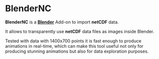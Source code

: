 # BlenderNC

**BlenderNC** is a [**Blender**](www.blender.org) Add-on to import **netCDF** data.

It allows to transparently use **netCDF** data files as images inside Blender.

Tested with data with 1400x700 points it is fast enough to produce animations in real-time,
which can make this tool useful not only for producing stunning animations but also for data exploration purposes. 
